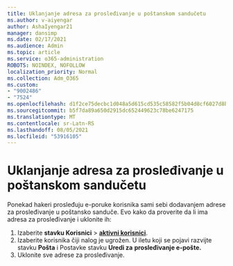 ```yaml
---
title: Uklanjanje adresa za prosleđivanje u poštanskom sandučetu
ms.author: v-aiyengar
author: AshaIyengar21
manager: dansimp
ms.date: 02/17/2021
ms.audience: Admin
ms.topic: article
ms.service: o365-administration
ROBOTS: NOINDEX, NOFOLLOW
localization_priority: Normal
ms.collection: Adm_O365
ms.custom:
- "9002486"
- "7524"
ms.openlocfilehash: d1f2ce75decbc1d048a5d615cd535c58582f5b04d8cf6027d8b3f681bf04b79d
ms.sourcegitcommit: b5f7da89a650d2915dc652449623c78be6247175
ms.translationtype: MT
ms.contentlocale: sr-Latn-RS
ms.lasthandoff: 08/05/2021
ms.locfileid: "53916105"
---
```

# <a name="remove-forwarding-addresses-on-the-mailbox"></a>Uklanjanje adresa za prosleđivanje u poštanskom sandučetu

Ponekad hakeri prosleđuju e-poruke korisnika sami sebi dodavanjem adrese za prosleđivanje u poštansko sanduče. Evo kako da proverite da li ima adresa za prosleđivanje i uklonite ih:

1. Izaberite **stavku Korisnici**  >  **[aktivni korisnici](https://go.microsoft.com/fwlink/p/?linkid=834822)**.
1. Izaberite korisnika čiji nalog je ugrožen. U iletu koji se pojavi razvijte stavku **Pošta** i Postavke stavku **Uredi za** **prosleđivanje e-pošte.**
1. Uklonite sve adrese za prosleđivanje.
